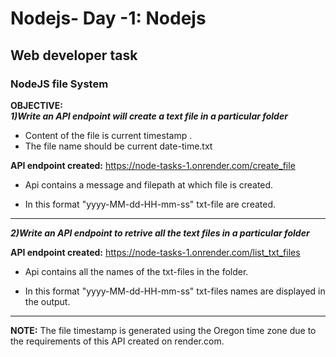 # Nodejs- Day -1: Nodejs
## Web developer task
### **NodeJS file System**
**OBJECTIVE:**   
***1)Write an API endpoint will create a text file in a particular folder***


- Content of the file is current timestamp .
- The file name should be current date-time.txt

**API endpoint created:** https://node-tasks-1.onrender.com/create_file

- Api contains a message and filepath at which file is created.     

- In this format "yyyy-MM-dd-HH-mm-ss" txt-file are created.

---------------------------------------------------------
***2)Write an API endpoint to retrive all the text files in a particular folder***

**API endpoint created:** https://node-tasks-1.onrender.com/list_txt_files

- Api contains all the names of the txt-files in the folder.

- In this format "yyyy-MM-dd-HH-mm-ss" txt-files names are displayed in the output.

 
-----------------------------------------


**NOTE:** The file timestamp is generated using the Oregon time zone due to the requirements of this API created on render.com.
